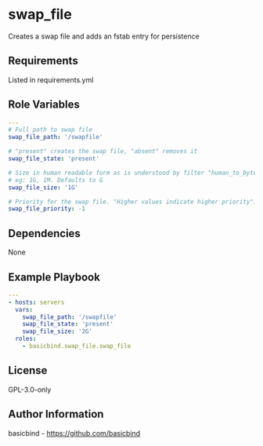 swap_file
=========

Creates a swap file and adds an fstab entry for persistence

Requirements
------------

Listed in requirements.yml

Role Variables
--------------

```yaml
---
# Full path to swap file
swap_file_path: '/swapfile'

# "present" creates the swap file, "absent" removes it
swap_file_state: 'present'

# Size in human readable form as is understood by filter "human_to_bytes"
# eg: 1G, 1M. Defaults to G
swap_file_size: '1G'

# Priority for the swap file. "Higher values indicate higher priority".
swap_file_priority: -1 
```

Dependencies
------------

None

Example Playbook
----------------
```yaml
---
- hosts: servers
  vars:
    swap_file_path: '/swapfile'
    swap_file_state: 'present'
    swap_file_size: '2G'
  roles:
    - basicbind.swap_file.swap_file
```

License
-------

GPL-3.0-only

Author Information
------------------
basicbind - https://github.com/basicbind
